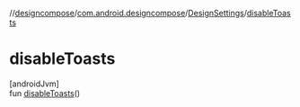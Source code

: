 //[designcompose](../../../index.md)/[com.android.designcompose](../index.md)/[DesignSettings](index.md)/[disableToasts](disable-toasts.md)

# disableToasts

[androidJvm]\
fun [disableToasts](disable-toasts.md)()
